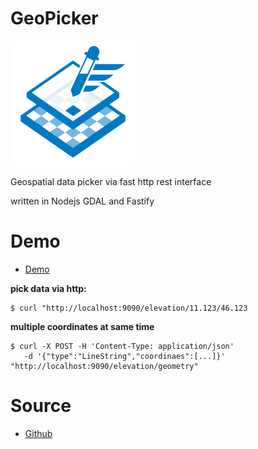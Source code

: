 GeoPicker
==========


![geopicker](docs/logo.png)

Geospatial data picker via fast http rest interface

written in Nodejs GDAL and Fastify

# Demo

* [Demo](https://opengeo.tech/geopicker/)

**pick data via http:**
```
$ curl "http://localhost:9090/elevation/11.123/46.123
```

**multiple coordinates at same time**
```
$ curl -X POST -H 'Content-Type: application/json'
   -d '{"type":"LineString","coordinaes":[...]}' "http://localhost:9090/elevation/geometry"
```

# Source

* [Github](https://github.com/opengeo-tech/geopicker)
